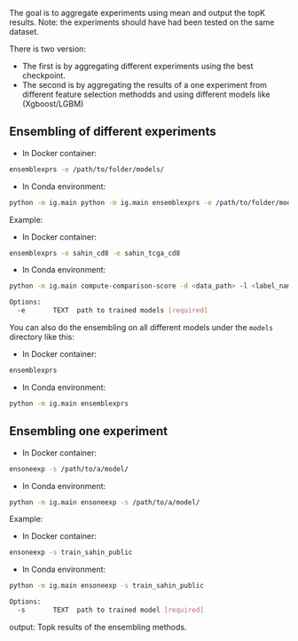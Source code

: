 The goal is to aggregate experiments using mean and output the topK results. Note: the experiments
should have had been tested on the same dataset.

There is two version:

- The first is by aggregating different experiments using the best checkpoint.
- The second is by aggregating the results of a one experiment from different feature selection
  methodds and using different models like (Xgboost/LGBM)

## Ensembling of different experiments

- In Docker container:
```bash
ensemblexprs -e /path/to/folder/models/
```
- In Conda environment:
```bash
python -m ig.main python -m ig.main ensemblexprs -e /path/to/folder/models/
```

Example:

- In Docker container:
```bash
ensemblexprs -e sahin_cd8 -e sahin_tcga_cd8
```
- In Conda environment:
```bash
python -m ig.main compute-comparison-score -d <data_path> -l <label_name>  -c  <column_name>
```


```bash
Options:
  -e       TEXT  path to trained models [required]
```

You can also do the ensembling on all different models under the `models` directory like this:

- In Docker container:
```bash
ensemblexprs
```
- In Conda environment:
```bash
python -m ig.main ensemblexprs
```

## Ensembling one experiment

- In Docker container:
```bash
ensoneexp -s /path/to/a/model/
```
- In Conda environment:
```bash
python -m ig.main ensoneexp -s /path/to/a/model/
```

Example:

- In Docker container:
```bash
ensoneexp -s train_sahin_public
```
- In Conda environment:
```bash
python -m ig.main ensoneexp -s train_sahin_public
```

```bash
Options:
  -s       TEXT  path to trained model [required]
```

output: Topk results of the ensembling methods.
